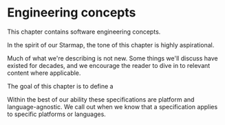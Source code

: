 # Engineering concepts

This chapter contains software engineering concepts.

In the spirit of our Starmap, the tone of this chapter is highly aspirational.

Much of what we're describing is not new. Some things we'll discuss have existed for decades, and we encourage the reader to dive in to relevant content where applicable.

The goal of this chapter is to define a 

Within the best of our ability these specifications are platform and language-agnostic. We call out when we know that a specification applies to specific platforms or languages.

<!--

LGTM:
- featherless
- larche

-->
